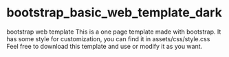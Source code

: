 # bootstrap_basic_web_template_dark
bootstrap web template This is a one page template made with bootstrap. It has some style for customization, you can find it in assets/css/style.css Feel free to download this template and use or modify it as you want.

